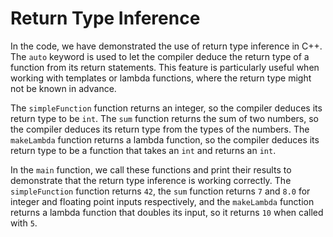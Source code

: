# Return Type Inference

In the code, we have demonstrated the use of return type inference in C++. The `auto` keyword is used to let the compiler deduce the return type of a function from its return statements. This feature is particularly useful when working with templates or lambda functions, where the return type might not be known in advance.

The `simpleFunction` function returns an integer, so the compiler deduces its return type to be `int`. The `sum` function returns the sum of two numbers, so the compiler deduces its return type from the types of the numbers. The `makeLambda` function returns a lambda function, so the compiler deduces its return type to be a function that takes an `int` and returns an `int`.

In the `main` function, we call these functions and print their results to demonstrate that the return type inference is working correctly. The `simpleFunction` function returns `42`, the `sum` function returns `7` and `8.0` for integer and floating point inputs respectively, and the `makeLambda` function returns a lambda function that doubles its input, so it returns `10` when called with `5`.